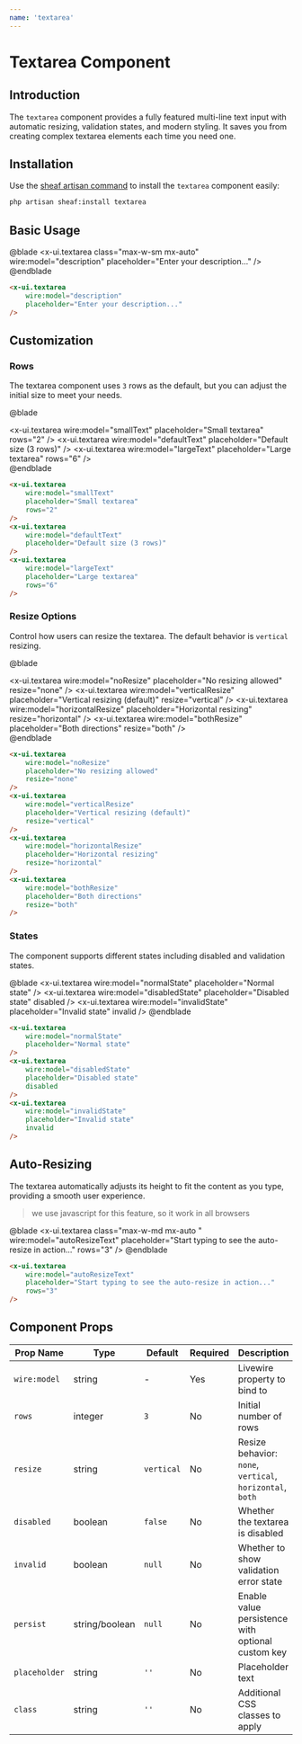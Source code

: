 ```yaml
---
name: 'textarea'
---
```


# Textarea Component

## Introduction

The `textarea` component provides a fully featured multi-line text input with automatic resizing, validation states, and modern styling. It saves you from creating complex textarea elements each time you need one.

## Installation

Use the [sheaf artisan command](/docs/guides/cli-installation#content-component-management) to install the `textarea` component easily:

```bash
php artisan sheaf:install textarea
```

## Basic Usage

@blade
<x-demo>
    <x-ui.textarea 
        class="max-w-sm mx-auto"
        wire:model="description" 
        placeholder="Enter your description..."
    />
</x-demo>
@endblade

```html
<x-ui.textarea 
    wire:model="description" 
    placeholder="Enter your description..."
/>
```

## Customization

### Rows

The textarea component uses `3` rows as the default, but you can adjust the initial size to meet your needs.

@blade
<x-demo>
    <div class="max-w-md mx-auto w-full space-y-4">
        <x-ui.textarea 
            wire:model="smallText" 
            placeholder="Small textarea"
            rows="2"
        />
        <x-ui.textarea 
            wire:model="defaultText" 
            placeholder="Default size (3 rows)"
        />
        <x-ui.textarea 
            wire:model="largeText" 
            placeholder="Large textarea"
            rows="6"
        />
    </div>
</x-demo>
@endblade

```html
<x-ui.textarea 
    wire:model="smallText" 
    placeholder="Small textarea"
    rows="2"
/>
<x-ui.textarea 
    wire:model="defaultText" 
    placeholder="Default size (3 rows)"
/>
<x-ui.textarea 
    wire:model="largeText" 
    placeholder="Large textarea"
    rows="6"
/>
```

### Resize Options

Control how users can resize the textarea. The default behavior is `vertical` resizing.

@blade
<x-demo>
    <div class="max-w-md mx-auto w-full space-y-4">
        <x-ui.textarea 
            wire:model="noResize" 
            placeholder="No resizing allowed"
            resize="none"
        />
        <x-ui.textarea 
            wire:model="verticalResize" 
            placeholder="Vertical resizing (default)"
            resize="vertical"
        />
        <x-ui.textarea 
            wire:model="horizontalResize" 
            placeholder="Horizontal resizing"
            resize="horizontal"
        />
        <x-ui.textarea 
            wire:model="bothResize" 
            placeholder="Both directions"
            resize="both"
        />
    </div>
</x-demo>
@endblade

```html
<x-ui.textarea 
    wire:model="noResize" 
    placeholder="No resizing allowed"
    resize="none"
/>
<x-ui.textarea 
    wire:model="verticalResize" 
    placeholder="Vertical resizing (default)"
    resize="vertical"
/>
<x-ui.textarea 
    wire:model="horizontalResize" 
    placeholder="Horizontal resizing"
    resize="horizontal"
/>
<x-ui.textarea 
    wire:model="bothResize" 
    placeholder="Both directions"
    resize="both"
/>
```

### States

The component supports different states including disabled and validation states.

@blade
<x-demo class="max-w-md mx-auto space-y-4">
    <x-ui.textarea 
        wire:model="normalState" 
        placeholder="Normal state"
    />
    <x-ui.textarea 
        wire:model="disabledState" 
        placeholder="Disabled state"
        disabled
    />
    <x-ui.textarea 
        wire:model="invalidState" 
        placeholder="Invalid state"
        invalid
    />
</x-demo>
@endblade

```html
<x-ui.textarea 
    wire:model="normalState" 
    placeholder="Normal state"
/>
<x-ui.textarea 
    wire:model="disabledState" 
    placeholder="Disabled state"
    disabled
/>
<x-ui.textarea 
    wire:model="invalidState" 
    placeholder="Invalid state"
    invalid
/>
```

## Auto-Resizing

The textarea automatically adjusts its height to fit the content as you type, providing a smooth user experience.

> we use javascript for this feature, so it work in all browsers 

@blade
<x-demo>
    <x-ui.textarea 
        class="max-w-md mx-auto "
        wire:model="autoResizeText" 
        placeholder="Start typing to see the auto-resize in action..."
        rows="3"
    />
</x-demo>
@endblade

```html
<x-ui.textarea 
    wire:model="autoResizeText" 
    placeholder="Start typing to see the auto-resize in action..."
    rows="3"
/>
```

<!-- ## Value Persistence

Keep user input even after page refreshes by enabling persistence.

@blade
<x-demo>
    <x-ui.textarea 
        wire:model="draftContent" 
        placeholder="This content will persist across page reloads"
        persist="true"
    />
    <x-ui.textarea 
        wire:model="customKeyContent" 
        placeholder="Custom persistence key"
        persist="my-custom-key"
    />
</x-demo>
@endblade

```html
<x-ui.textarea 
    wire:model="draftContent" 
    placeholder="This content will persist across page reloads"
    persist="true"
/>
<x-ui.textarea 
    wire:model="customKeyContent" 
    placeholder="Custom persistence key"
    persist="my-custom-key"
/> -->
<!-- ``` -->

## Component Props

| Prop Name | Type | Default | Required | Description |
|-----------|------|---------|----------|-------------|
| `wire:model` | string | - | Yes | Livewire property to bind to |
| `rows` | integer | `3` | No | Initial number of rows |
| `resize` | string | `vertical` | No | Resize behavior: `none`, `vertical`, `horizontal`, `both` |
| `disabled` | boolean | `false` | No | Whether the textarea is disabled |
| `invalid` | boolean | `null` | No | Whether to show validation error state |
| `persist` | string/boolean | `null` | No | Enable value persistence with optional custom key |
| `placeholder` | string | `''` | No | Placeholder text |
| `class` | string | `''` | No | Additional CSS classes to apply |